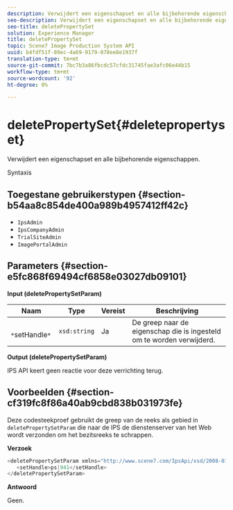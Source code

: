 ```yaml
---
description: Verwijdert een eigenschapset en alle bijbehorende eigenschappen.
seo-description: Verwijdert een eigenschapset en alle bijbehorende eigenschappen.
seo-title: deletePropertySet
solution: Experience Manager
title: deletePropertySet
topic: Scene7 Image Production System API
uuid: b4fdf51f-89ec-4a69-9179-078ee8e1937f
translation-type: tm+mt
source-git-commit: 7bc7b3a86fbcdc57cfdc31745fae3afc06e44b15
workflow-type: tm+mt
source-wordcount: '92'
ht-degree: 0%

---
```



# deletePropertySet{#deletepropertyset}

Verwijdert een eigenschapset en alle bijbehorende eigenschappen.

Syntaxis

## Toegestane gebruikerstypen {#section-b54aa8c854de400a989b4957412ff42c}

* `IpsAdmin`
* `IpsCompanyAdmin`
* `TrialSiteAdmin`
* `ImagePortalAdmin`

## Parameters {#section-e5fc868f69494cf6858e03027db09101}

**Input (deletePropertySetParam)**

| Naam | Type | Vereist | Beschrijving |
|---|---|---|---|
| ` *`setHandle`*` | `xsd:string` | Ja | De greep naar de eigenschap die is ingesteld om te worden verwijderd. |

**Output (deletePropertySetParam)**

IPS API keert geen reactie voor deze verrichting terug.

## Voorbeelden {#section-cf319fc8f86a40ab9cbd838b031973fe}

Deze codesteekproef gebruikt de greep van de reeks als gebied in `deletePropertySetParam` die naar de IPS de dienstenserver van het Web wordt verzonden om het bezitsreeks te schrappen.

**Verzoek**

```java
<deletePropertySetParam xmlns="http://www.scene7.com/IpsApi/xsd/2008-01-15">
   <setHandle>ps|941</setHandle>
</deletePropertySetParam>
```

**Antwoord**

Geen.
